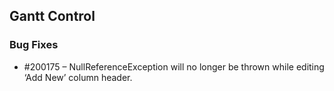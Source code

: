 ## Gantt Control

### Bug Fixes

* \#200175 – NullReferenceException will no longer be thrown while editing ‘Add New’ column header.